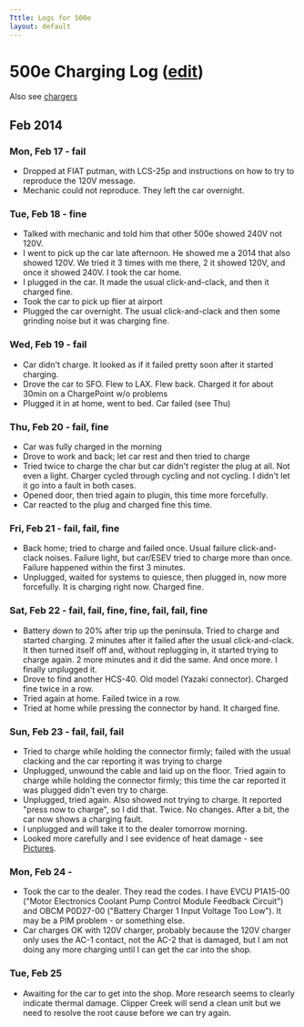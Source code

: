 ```yaml
---
Tttle: Logs for 500e
layout: default
---
```


# 500e Charging Log ([edit](https://github.com/pelegri/pelegri.github.com/edit/master/500e/charging/log.md))

Also see [chargers](chargers.html)

## Feb 2014

### Mon, Feb 17 - fail
* Dropped at FIAT putman, with LCS-25p and instructions on how to try to reproduce the 120V message.
* Mechanic could not reproduce.  They left the car overnight.

### Tue, Feb 18 - fine
* Talked with mechanic and told him that other 500e showed 240V not 120V.
* I went to pick up the car late afternoon.  He showed me a 2014 that also showed 120V.  We tried it 3 times with me there, 2 it showed 120V, and once it showed 240V.  I took the car home.
* I plugged in the car.  It made the usual click-and-clack, and then it charged fine.
* Took the car to pick up flier at airport
* Plugged the car overnight.  The usual click-and-clack and then some grinding noise but it was charging fine.

### Wed, Feb 19 - fail
* Car didn't charge.  It looked as if it failed pretty soon after it started charging.
* Drove the car to SFO.  Flew to LAX.  Flew back.  Charged it for about 30min on a ChargePoint w/o problems
* Plugged it in at home, went to bed.  Car failed (see Thu)

### Thu, Feb 20 - fail, fine
* Car was fully charged in the morning
* Drove to work and back; let car rest and then tried to charge
* Tried twice to charge the char but car didn't register the plug at all.  Not even a light.  Charger cycled through cycling and not cycling.  I didn't let it go into a fault in both cases.
* Opened door, then tried again to plugin, this time more forcefully.
* Car reacted to the plug and charged fine this time.

### Fri, Feb 21 - fail, fail, fine
* Back home; tried to charge and failed once.  Usual failure click-and-clack noises.  Failure light, but car/ESEV tried to charge more than once.  Failure happened within the first 3 minutes.
* Unplugged, waited for systems to quiesce, then plugged in, now more forcefully.  It is charging right now.  Charged fine.

### Sat, Feb 22 - fail, fail, fine, fine, fail, fail, fine
* Battery down to 20% after trip up the peninsula.  Tried to charge and started charging.  2 minutes after it failed after the usual click-and-clack.  It then turned itself off and, without replugging in, it started trying to charge again.  2 more minutes and it did the same.  And once more.  I finally unplugged it.
* Drove to find another HCS-40.  Old model (Yazaki connector). Charged fine twice in a row.
* Tried again at home.  Failed twice in a row.
* Tried at home while pressing the connector by hand.  It charged fine.

### Sun, Feb 23 - fail, fail, fail
* Tried to charge while holding the connector firmly; failed with the usual clacking and the car reporting it was trying to charge
* Unplugged, unwound the cable and laid up on the floor. Tried again to charge while holding the connector firmly; this time the car reported it was plugged didn't even try to charge.
* Unplugged, tried again.  Also showed not trying to charge.  It reported "press now to charge", so I did that.  Twice.  No changes.  After a bit, the car now shows a charging fault.
* I unplugged and will take it to the dealer tomorrow morning.
* Looked more carefully and I see evidence of heat damage - see [Pictures](http://www.flickr.com/photos/42919418@N03/sets/72157641437193913/).

### Mon, Feb 24 - 
* Took the car to the dealer.  They read the codes.  I have EVCU P1A15-00 ("Motor Electronics Coolant Pump Control Module Feedback Circuit") and OBCM P0D27-00 ("Battery Charger 1 Input Voltage Too Low").  It may be a PIM problem - or something else.
* Car charges OK with 120V charger, probably because the 120V charger only uses the AC-1 contact, not the AC-2 that is damaged, but I am not doing any more charging until I can get the car into the shop.

### Tue, Feb 25
* Awaiting for the car to get into the shop. More research seems to clearly indicate thermal damage.  Clipper Creek will send a clean unit but we need to resolve the root cause before we can try again.
